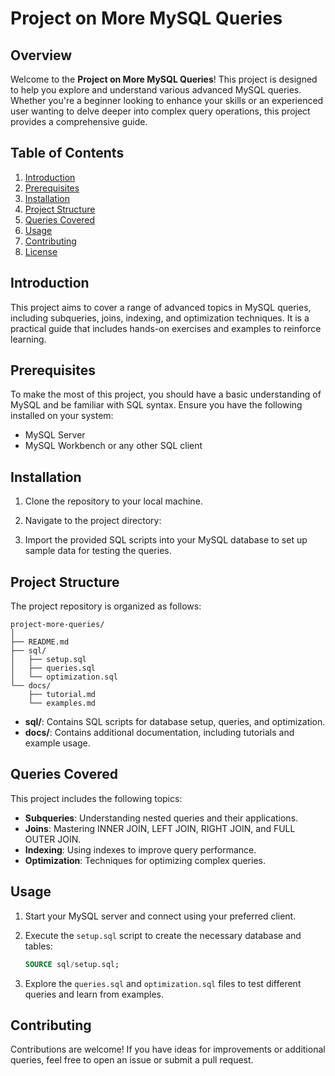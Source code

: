 # Project on More MySQL Queries

## Overview

Welcome to the **Project on More MySQL Queries**! This project is designed to help you explore and understand various advanced MySQL queries. Whether you're a beginner looking to enhance your skills or an experienced user wanting to delve deeper into complex query operations, this project provides a comprehensive guide.

## Table of Contents

1. [Introduction](#introduction)
2. [Prerequisites](#prerequisites)
3. [Installation](#installation)
4. [Project Structure](#project-structure)
5. [Queries Covered](#queries-covered)
6. [Usage](#usage)
7. [Contributing](#contributing)
8. [License](#license)

## Introduction

This project aims to cover a range of advanced topics in MySQL queries, including subqueries, joins, indexing, and optimization techniques. It is a practical guide that includes hands-on exercises and examples to reinforce learning.

## Prerequisites

To make the most of this project, you should have a basic understanding of MySQL and be familiar with SQL syntax. Ensure you have the following installed on your system:

- MySQL Server
- MySQL Workbench or any other SQL client

## Installation

1. Clone the repository to your local machine.

2. Navigate to the project directory:



3. Import the provided SQL scripts into your MySQL database to set up sample data for testing the queries.

## Project Structure

The project repository is organized as follows:

```
project-more-queries/
│
├── README.md
├── sql/
│   ├── setup.sql
│   ├── queries.sql
│   └── optimization.sql
└── docs/
    ├── tutorial.md
    └── examples.md
```

- **sql/**: Contains SQL scripts for database setup, queries, and optimization.
- **docs/**: Contains additional documentation, including tutorials and example usage.

## Queries Covered

This project includes the following topics:

- **Subqueries**: Understanding nested queries and their applications.
- **Joins**: Mastering INNER JOIN, LEFT JOIN, RIGHT JOIN, and FULL OUTER JOIN.
- **Indexing**: Using indexes to improve query performance.
- **Optimization**: Techniques for optimizing complex queries.

## Usage

1. Start your MySQL server and connect using your preferred client.

2. Execute the `setup.sql` script to create the necessary database and tables:

   ```sql
   SOURCE sql/setup.sql;
   ```

3. Explore the `queries.sql` and `optimization.sql` files to test different queries and learn from examples.

## Contributing

Contributions are welcome! If you have ideas for improvements or additional queries, feel free to open an issue or submit a pull request.


